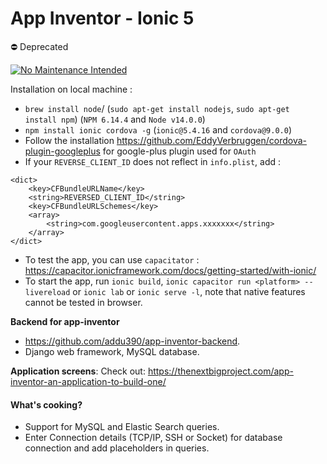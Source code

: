 
# App Inventor - Ionic 5

⛔️ Deprecated

[![No Maintenance Intended](http://unmaintained.tech/badge.svg)](http://unmaintained.tech/)

Installation on local machine :

 - `brew install node`/ (`sudo apt-get install nodejs`, `sudo apt-get install npm`) (`NPM 6.14.4` and `Node v14.0.0`)
 - `npm install ionic cordova -g` (`ionic@5.4.16` and `cordova@9.0.0`)
 - Follow the installation https://github.com/EddyVerbruggen/cordova-plugin-googleplus for google-plus plugin used for `OAuth`
 - If your `REVERSE_CLIENT_ID` does not reflect in `info.plist`, add :

```
<dict>
	<key>CFBundleURLName</key>
	<string>REVERSED_CLIENT_ID</string>
	<key>CFBundleURLSchemes</key>
	<array>
		<string>com.googleusercontent.apps.xxxxxxx</string>
	</array>
</dict>
 ```

- To test the app, you can use `capacitator` : https://capacitor.ionicframework.com/docs/getting-started/with-ionic/
- To start the app, run `ionic build`, `ionic capacitor run <platform> --livereload` or `ionic lab` or `ionic serve -l`, note that native features cannot be tested in browser.

**Backend for app-inventor**

- https://github.com/addu390/app-inventor-backend.
- Django web framework, MySQL database.


**Application screens**: Check out: https://thenextbigproject.com/app-inventor-an-application-to-build-one/


#### What's cooking?

- Support for MySQL and Elastic Search queries.
- Enter Connection details (TCP/IP, SSH or Socket) for database connection and add placeholders in queries.

